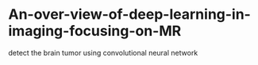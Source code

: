# An-over-view-of-deep-learning-in-imaging-focusing-on-MR
detect the brain tumor using convolutional neural network 
